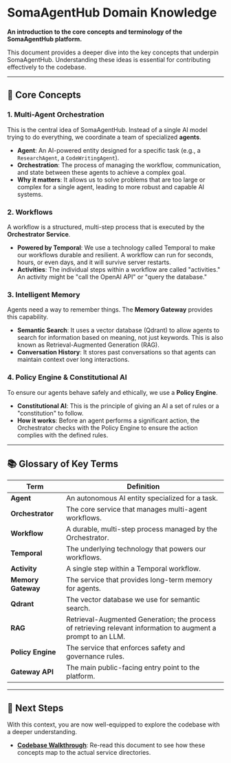 # SomaAgentHub Domain Knowledge

**An introduction to the core concepts and terminology of the SomaAgentHub platform.**

This document provides a deeper dive into the key concepts that underpin SomaAgentHub. Understanding these ideas is essential for contributing effectively to the codebase.

---

## 🎯 Core Concepts

### 1. Multi-Agent Orchestration
This is the central idea of SomaAgentHub. Instead of a single AI model trying to do everything, we coordinate a team of specialized **agents**.

- **Agent**: An AI-powered entity designed for a specific task (e.g., a `ResearchAgent`, a `CodeWritingAgent`).
- **Orchestration**: The process of managing the workflow, communication, and state between these agents to achieve a complex goal.
- **Why it matters**: It allows us to solve problems that are too large or complex for a single agent, leading to more robust and capable AI systems.

### 2. Workflows
A workflow is a structured, multi-step process that is executed by the **Orchestrator Service**.

- **Powered by Temporal**: We use a technology called Temporal to make our workflows durable and resilient. A workflow can run for seconds, hours, or even days, and it will survive server restarts.
- **Activities**: The individual steps within a workflow are called "activities." An activity might be "call the OpenAI API" or "query the database."

### 3. Intelligent Memory
Agents need a way to remember things. The **Memory Gateway** provides this capability.

- **Semantic Search**: It uses a vector database (Qdrant) to allow agents to search for information based on meaning, not just keywords. This is also known as Retrieval-Augmented Generation (RAG).
- **Conversation History**: It stores past conversations so that agents can maintain context over long interactions.

### 4. Policy Engine & Constitutional AI
To ensure our agents behave safely and ethically, we use a **Policy Engine**.

- **Constitutional AI**: This is the principle of giving an AI a set of rules or a "constitution" to follow.
- **How it works**: Before an agent performs a significant action, the Orchestrator checks with the Policy Engine to ensure the action complies with the defined rules.

---

## 📚 Glossary of Key Terms

| Term | Definition |
|---|---|
| **Agent** | An autonomous AI entity specialized for a task. |
| **Orchestrator** | The core service that manages multi-agent workflows. |
| **Workflow** | A durable, multi-step process managed by the Orchestrator. |
| **Temporal** | The underlying technology that powers our workflows. |
| **Activity** | A single step within a Temporal workflow. |
| **Memory Gateway**| The service that provides long-term memory for agents. |
| **Qdrant** | The vector database we use for semantic search. |
| **RAG** | Retrieval-Augmented Generation; the process of retrieving relevant information to augment a prompt to an LLM. |
| **Policy Engine**| The service that enforces safety and governance rules. |
| **Gateway API** | The main public-facing entry point to the platform. |

---
## 🔗 Next Steps
With this context, you are now well-equipped to explore the codebase with a deeper understanding.
- **[Codebase Walkthrough](./codebase-walkthrough.md)**: Re-read this document to see how these concepts map to the actual service directories.
```